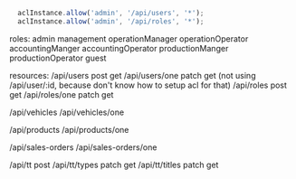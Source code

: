
```javascript
  aclInstance.allow('admin', '/api/users', '*');
  aclInstance.allow('admin', '/api/roles', '*');
```


roles:
admin
management
operationManager
operationOperator
accountingManger
accountingOperator
productionManger
productionOperator
guest


resources:
/api/users post get
/api/users/one patch get (not using /api/user/:id, because don't know how to setup acl for that)
/api/roles post get
/api/roles/one patch get

/api/vehicles
/api/vehicles/one

/api/products
/api/products/one

/api/sales-orders
/api/sales-orders/one

/api/tt post
/api/tt/types patch get
/api/tt/titles patch get
